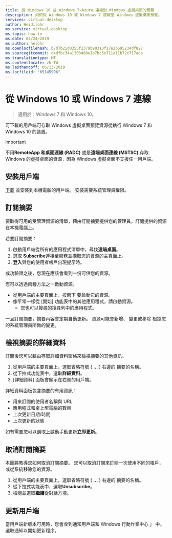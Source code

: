 ```yaml
---
title: 從 Windows 10 或 Windows 7-Azure 連線到 Windows 虛擬桌面的預覽
description: 如何從 Windows 10 或 Windows 7 連線至 Windows 虛擬桌面預覽。
services: virtual-desktop
author: Heidilohr
ms.service: virtual-desktop
ms.topic: how-to
ms.date: 04/24/2019
ms.author: helohr
ms.openlocfilehash: b7d7b25d0355f2379b90313f17e2b595234df827
ms.sourcegitcommit: d4dfbc34a1f03488e1b7bc5e711a11b72c717ada
ms.translationtype: MT
ms.contentlocale: zh-TW
ms.lasthandoff: 06/13/2019
ms.locfileid: "65145996"
---
```

# <a name="connect-from-windows-10-or-windows-7"></a>從 Windows 10 或 Windows 7 連線

> 適用於：Windows 7 和 Windows 10。

可下載的用戶端可存取 Windows 虛擬桌面預覽資源從執行 Windows 7 和 Windows 10 的裝置。

> [!IMPORTANT]
> 不用**RemoteApp 和桌面連線 (RADC)** 或是**遠端桌面連線 (MSTSC)** 存取 Windows 的虛擬桌面的資源，因為 Windows 虛擬桌面不支援任一用戶端。

## <a name="install-the-client"></a>安裝用戶端

[下載](https://go.microsoft.com/fwlink/?linkid=2068602) 並安裝到本機電腦的用戶端。 安裝需要系統管理員權限。

## <a name="subscribe-to-a-feed"></a>訂閱摘要

要取得可用的受管理資源的清單，藉由訂閱摘要提供您的管理員。訂閱提供的資源在本機電腦上。

若要訂閱摘要：

1. 啟動用戶端從所有的應用程式清單中，尋找**遠端桌面**。
1. 選取  **Subscribe**連接至服務並擷取您的資源的主頁面上。
1. **登入**與您的使用者帳戶出現提示時。

成功驗證之後，您現在應該會看到一份可供您的資源。

您可以透過兩種方法之一啟動資源。

- 從用戶端的主要頁面上，按兩下 要啟動它的資源。
- 像平常一樣從 [開始] 功能表中的其他應用程式，請啟動資源。
  - 您也可以搜尋的搜尋列中的應用程式。

一旦訂閱摘要，摘要內容會定期自動更新。 資源可能會新增、 變更或移除 根據您的系統管理員所做的變更。

## <a name="view-the-details-of-a-feed"></a>檢視摘要的詳細資料

訂閱後您可以藉由存取詳細資料窗格來檢視摘要的其他資訊。

1. 從用戶端的主要頁面上，選取省略符號 ( **...** ) 右邊的 摘要的名稱。
1. 從下拉式功能表中，選取**詳細資料**。
1. [詳細資料] 面板會顯示在右側的用戶端。

詳細資料面板包含摘要的有用資訊：

- 用來訂閱的使用者名稱與 URL
- 應用程式和桌上型電腦的數目
- 上次更新日期/時間
- 上次更新的狀態

如有需要您可以選取上啟動手動更新**立即更新**。

## <a name="unsubscribe-from-a-feed"></a>取消訂閱摘要

本節將教導您如何取消訂閱摘要。 您可以取消訂閱來訂閱一次使用不同的帳戶，或從系統移除您的資源。

1. 從用戶端的主要頁面上，選取省略符號 ( **...** ) 右邊的 摘要的名稱。
1. 從下拉式功能表中，選取**Unsubscribe**。
1. 檢閱並選取**繼續**從對話方塊。

## <a name="update-the-client"></a>更新用戶端

當用戶端新版本可用時，您會收到通知用戶端和 Windows 行動作業中心 」 中。 選取通知以開始更新程序。
